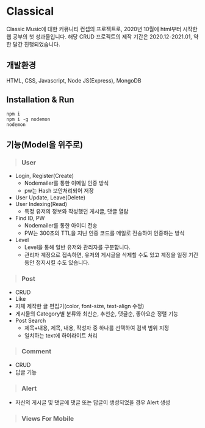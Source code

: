 # Classical
Classic Music에 대한 커뮤니티 컨셉의 프로젝트로, 2020년 10월에 html부터 시작한 웹 공부의 첫 성과물입니다.
해당 CRUD 프로젝트의 제작 기간은 2020.12-2021.01, 약 한 달간 진행되었습니다.

## 개발환경
HTML, CSS, Javascript, Node JS(Express), MongoDB

## Installation & Run
    npm i
    npm i -g nodemon
    nodemon

## 기능(Model을 위주로)
> ### User
  - Login, Register(Create)
    - Nodemailer를 통한 이메일 인증 방식
    - pw는 Hash 보안처리되어 저장
  - User Update, Leave(Delete)
  - User Indexing(Read)
    - 특정 유저의 정보와 작성했던 게시글, 댓글 열람
  - Find ID, PW
    - Nodemailer를 통한 아이디 전송
    - PW는 300초의 TTL을 지닌 인증 코드를 메일로 전송하여 인증하는 방식
  - Level
    - Level을 통해 일반 유저와 관리자를 구분합니다.
    - 관리자 계정으로 접속하면, 유저의 게시글을 삭제할 수도 있고 계정을 일정 기간 동안 정지시킬 수도 있습니다.
> ### Post
  - CRUD
  - Like 
  - 자체 제작한 글 편집기(color, font-size, text-align 수정)
  - 게시물의 Category별 분류와 최신순, 추천순, 댓글순, 좋아요순 정렬 기능
  - Post Search
    - 제목+내용, 제목, 내용, 작성자 중 하나를 선택하여 검색 범위 지정
    - 일치하는 text에 하이라이트 처리
> ### Comment
  - CRUD
  - 답글 기능
> ### Alert
  - 자신의 게시글 및 댓글에 댓글 또는 답글이 생성되었을 경우 Alert 생성
> ### Views For Mobile
